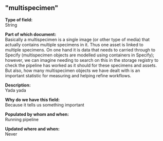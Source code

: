## "multispecimen"

**Type of field:**  
String  

**Part of which document:**  
Basically a multispecimen is a single image (or other type of media) that actually contains multiple specimens in it. Thus one asset is linked to multiple specimens. On one hand it is data that needs to carried through to Specify (multispecimen objects are modelled using containers in Specify); however, we can imagine needing to search on this in the storage registry to check the pipeline has worked as it should for these specimens and assets. But also, how many multispecimen objects we have dealt with is an important statistic for measuring and helping refine workflows.



**Description:**  
Yada yada  

**Why do we have this field:**  
Because it tells us something important  

**Populated by whom and when:**  
Running pipeline 

**Updated where and when:**  
Never
